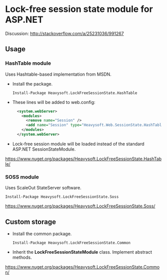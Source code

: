 Lock-free session state module for ASP.NET
==========================================

Discussion: http://stackoverflow.com/a/25231036/991267

Usage
-----

### HashTable module

Uses Hashtable-based implementation from MSDN.

* Install the package.

    ```
    Install-Package Heavysoft.LockFreeSessionState.HashTable
    ```
* These lines will be added to web.config:

    ```xml
      <system.webServer>
        <modules>
          <remove name="Session" />
          <add name="Session" type="Heavysoft.Web.SessionState.HashTableSessionStateModule,Heavysoft.LockFreeSessionState.HashTable,PublicKeyToken=ea16f0ccebd288da" />      
        </modules>
      </system.webServer>
    ```

* Lock-free session module will be loaded instead of the standard ASP.NET SessionStateModule.

https://www.nuget.org/packages/Heavysoft.LockFreeSessionState.HashTable/

### SOSS module

Uses ScaleOut StateServer software.

```
Install-Package Heavysoft.LockFreeSessionState.Soss
```

https://www.nuget.org/packages/Heavysoft.LockFreeSessionState.Soss/

Custom storage
--------------

* Install the common package.

    ```
    Install-Package Heavysoft.LockFreeSessionState.Common
    ```
* Inherit the **LockFreeSessionStateModule** class. Implement abstract methods.

https://www.nuget.org/packages/Heavysoft.LockFreeSessionState.Common/
